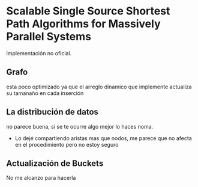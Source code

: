 # Scalable Single Source Shortest Path Algorithms for Massively Parallel Systems
Implementación no oficial.

## Grafo

esta poco optimizado ya que el arreglo dinamico que implemente actualiza su tamanaño en cada inserción

## La distribución de datos

no parece buena, si se te ocurre algo mejor lo haces noma. 

* Lo dejé compartiendo aristas mas que nodos, me parece que no afecta en el procedimiento pero no estoy seguro

## Actualización de Buckets

No me alcanzo para hacerla
